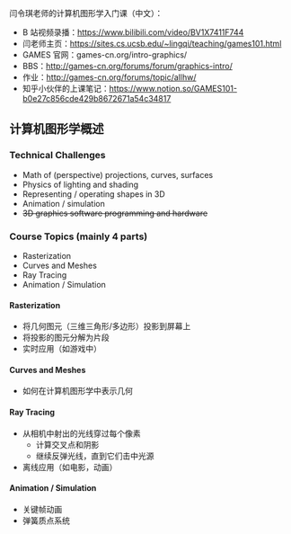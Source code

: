 闫令琪老师的计算机图形学入门课（中文）：
- B 站视频录播：https://www.bilibili.com/video/BV1X7411F744
- 闫老师主页：https://sites.cs.ucsb.edu/~lingqi/teaching/games101.html
- GAMES 官网：games-cn.org/intro-graphics/
- BBS：http://games-cn.org/forums/forum/graphics-intro/
- 作业：http://games-cn.org/forums/topic/allhw/
- 知乎小伙伴的上课笔记：https://www.notion.so/GAMES101-b0e27c856cde429b8672671a54c34817

## 计算机图形学概述

### Technical Challenges

- Math of (perspective) projections, curves, surfaces
- Physics of lighting and shading
- Representing / operating shapes in 3D
- Animation / simulation
- ~~3D graphics software programming and hardware~~

### Course Topics (mainly 4 parts)

- Rasterization
- Curves and Meshes
- Ray Tracing
- Animation / Simulation

#### Rasterization

- 将几何图元（三维三角形/多边形）投影到屏幕上
- 将投影的图元分解为片段
- 实时应用（如游戏中）

#### Curves and Meshes

- 如何在计算机图形学中表示几何

#### Ray Tracing

- 从相机中射出的光线穿过每个像素
  - 计算交叉点和阴影
  - 继续反弹光线，直到它们击中光源
- 离线应用（如电影，动画）

#### Animation / Simulation

- 关键帧动画
- 弹簧质点系统